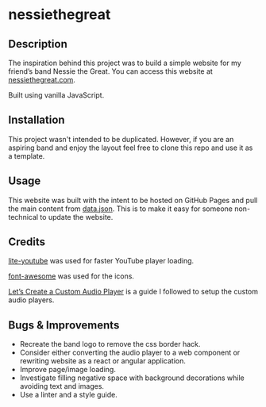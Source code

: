 # nessiethegreat

## Description

The inspiration behind this project was to build a simple website for my friend’s band Nessie the Great. You can access this website at [nessiethegreat.com](https://www.nessiethegreat.com).

Built using vanilla JavaScript.

## Installation

This project wasn't intended to be duplicated. However, if you are an aspiring band and enjoy the layout feel free to clone this repo and use it as a template.

## Usage

This website was built with the intent to be hosted on GitHub Pages and pull the main content from [data.json](./data/data.json). This is to make it easy for someone non-technical to update the website.

## Credits

[lite-youtube](https://github.com/paulirish/lite-youtube-embed) was used for faster YouTube player loading.

[font-awesome](https://fontawesome.com/v4/icons/) was used for the icons.

[Let’s Create a Custom Audio Player](https://css-tricks.com/lets-create-a-custom-audio-player/) is a guide I followed to setup the custom audio players.

## Bugs & Improvements

- Recreate the band logo to remove the css border hack.
- Consider either converting the audio player to a web component or rewriting website as a react or angular application.
- Improve page/image loading.
- Investigate filling negative space with background decorations while avoiding text and images.
- Use a linter and a style guide.